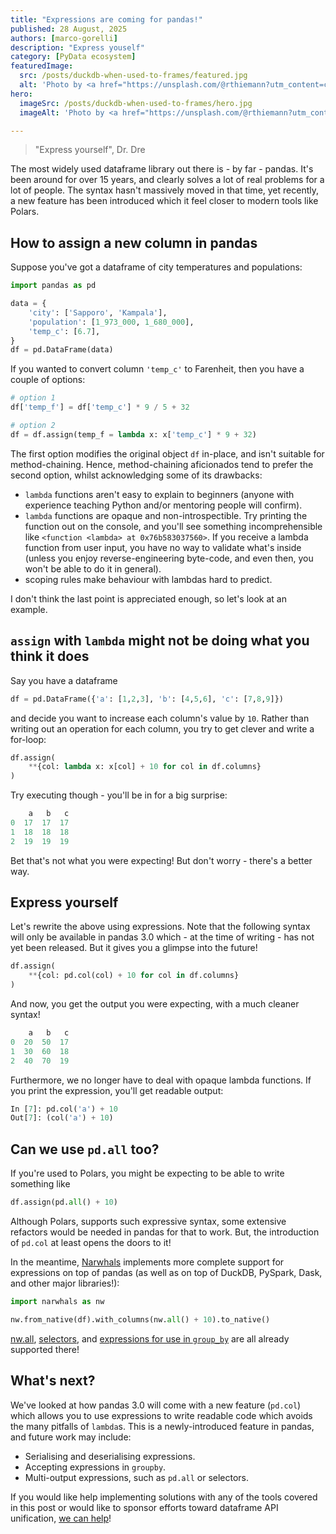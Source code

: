 ```yaml
---
title: "Expressions are coming for pandas!"
published: 28 August, 2025
authors: [marco-gorelli]
description: "Express youself"
category: [PyData ecosystem]
featuredImage:
  src: /posts/duckdb-when-used-to-frames/featured.jpg
  alt: 'Photo by <a href="https://unsplash.com/@rthiemann?utm_content=creditCopyText&utm_medium=referral&utm_source=unsplash">Robert Thiemann</a> on <a href="https://unsplash.com/photos/brown-and-green-mallard-duck-on-water--ZSnI9gSX1Y?utm_content=creditCopyText&utm_medium=referral&utm_source=unsplash">Unsplash</a>'
hero:
  imageSrc: /posts/duckdb-when-used-to-frames/hero.jpg
  imageAlt: 'Photo by <a href="https://unsplash.com/@rthiemann?utm_content=creditCopyText&utm_medium=referral&utm_source=unsplash">Robert Thiemann</a> on <a href="https://unsplash.com/photos/brown-and-green-mallard-duck-on-water--ZSnI9gSX1Y?utm_content=creditCopyText&utm_medium=referral&utm_source=unsplash">Unsplash</a>'

---
```


> "Express yourself", Dr. Dre

The most widely used dataframe library out there is - by far - pandas. It's been around for over 15 years, and clearly solves a lot of real problems for a lot of people. The syntax hasn't massively moved in that time, yet recently, a new feature has been introduced which it feel closer to modern tools like Polars.

## How to assign a new column in pandas

Suppose you've got a dataframe of city temperatures and populations:

```python
import pandas as pd

data = {
    'city': ['Sapporo', 'Kampala'],
    'population': [1_973_000, 1_680_000],
    'temp_c': [6.7],
}
df = pd.DataFrame(data)
```

If you wanted to convert column `'temp_c'` to Farenheit, then you have a couple of options:

```python
# option 1
df['temp_f'] = df['temp_c'] * 9 / 5 + 32

# option 2
df = df.assign(temp_f = lambda x: x['temp_c'] * 9 + 32)
```

The first option modifies the original object `df` in-place, and isn't suitable for method-chaining. Hence, method-chaining aficionados tend to prefer the second option, whilst acknowledging some of its drawbacks:

- `lambda` functions aren't easy to explain to beginners (anyone with experience teaching Python and/or mentoring people will confirm).
- `lambda` functions are opaque and non-introspectible. Try printing the function out on the console, and you'll see something incomprehensible like `<function <lambda> at 0x76b583037560>`. If you receive a lambda function from user input, you have no way to validate what's inside (unless you enjoy reverse-engineering byte-code, and even then, you won't be able to do it in general).
- scoping rules make behaviour with lambdas hard to predict.

I don't think the last point is appreciated enough, so let's look at an example.

## `assign` with `lambda` might not be doing what you think it does

Say you have a dataframe

```python
df = pd.DataFrame({'a': [1,2,3], 'b': [4,5,6], 'c': [7,8,9]})
```

and decide you want to increase each column's value by `10`. Rather than writing out an operation for each column, you try to get clever and write a for-loop:

```python
df.assign(
    **{col: lambda x: x[col] + 10 for col in df.columns}
)
```

Try executing though - you'll be in for a big surprise:

```python
    a   b   c
0  17  17  17
1  18  18  18
2  19  19  19
```

Bet that's not what you were expecting! But don't worry - there's a better way.

## Express yourself

Let's rewrite the above using expressions. Note that the following syntax will only be available in pandas 3.0 which - at the time of writing - has not yet been released. But it gives you a glimpse into the future!

```python
df.assign(
    **{col: pd.col(col) + 10 for col in df.columns}
)
```

And now, you get the output you were expecting, with a much cleaner syntax!

```python
    a   b   c
0  20  50  17
1  30  60  18
2  40  70  19
```

Furthermore, we no longer have to deal with opaque lambda functions. If you print the expression, you'll get readable output:

```python
In [7]: pd.col('a') + 10
Out[7]: (col('a') + 10)
```

## Can we use `pd.all` too?

If you're used to Polars, you might be expecting to be able to write something like

```python
df.assign(pd.all() + 10)
```

Although Polars, supports such expressive syntax, some extensive refactors would be needed in pandas for that to work. But, the introduction of `pd.col` at least opens the doors to it!

In the meantime, [Narwhals](https://github.com/narwhals-dev/narwhals) implements more complete support for expressions on top of pandas (as well as on top of DuckDB, PySpark, Dask, and other major libraries!):

```python
import narwhals as nw

nw.from_native(df).with_columns(nw.all() + 10).to_native()
```

[nw.all](https://narwhals-dev.github.io/narwhals/api-reference/narwhals/#narwhals.all), [selectors](https://narwhals-dev.github.io/narwhals/api-reference/selectors/), and [expressions for use in `group_by`](https://narwhals-dev.github.io/narwhals/api-reference/dataframe/#narwhals.dataframe.DataFrame.group_by) are all already supported there!

## What's next?

We've looked at how pandas 3.0 will come with a new feature (`pd.col`) which allows you to use expressions to write readable code which avoids the many pitfalls of `lambda`s. This is a newly-introduced feature in pandas, and future work may include:

- Serialising and deserialising expressions.
- Accepting expressions in `groupby`.
- Multi-output expressions, such as `pd.all` or selectors.

If you would like help implementing solutions with any of the tools covered in this post or would like to sponsor efforts toward dataframe API unification, [we can help](https://quansight.com/about-us/#bookacallform)!
